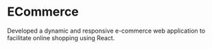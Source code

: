 # ECommerce
 Developed a dynamic and responsive e-commerce web application to facilitate online shopping  using React.

